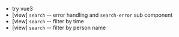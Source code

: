 - try vue3
- [view] `search` -- error handling and `search-error` sub component
- [view] `search` -- filter by time
- [view] `search` -- filter by person name
